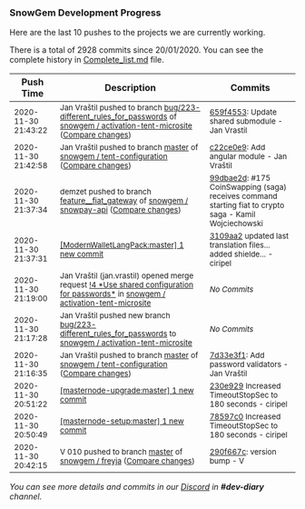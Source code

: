 
### SnowGem Development Progress

Here are the last 10 pushes to the projects we are currently working.

There is a total of 2928 commits since 20/01/2020. You can see the complete history in
 [Complete_list.md](Complete_list.md) file.

| Push Time | Description | Commits |
| --- | --- | --- |
| <sub>2020-11-30 21:43:22</sub> | <sub>Jan Vraštil pushed to branch [bug/223\-different\_rules\_for\_passwords](https://gitlab.com/snowgem/activation-tent-microsite/commits/bug/223-different_rules_for_passwords) of [snowgem / activation\-tent\-microsite](https://gitlab.com/snowgem/activation-tent-microsite) ([Compare changes](https://gitlab.com/snowgem/activation-tent-microsite/compare/499d2ca29e0cd1b166eb1ce156170815a6468625...659f45534eee10a2485ebe077e43bed5239b50f9))</sub> | <sub>[659f4553](https://gitlab.com/snowgem/activation-tent-microsite/-/commit/659f45534eee10a2485ebe077e43bed5239b50f9): Update shared submodule - Jan Vrastil</sub> |
| <sub>2020-11-30 21:42:58</sub> | <sub>Jan Vraštil pushed to branch [master](https://gitlab.com/snowgem/tent-configuration/commits/master) of [snowgem / tent\-configuration](https://gitlab.com/snowgem/tent-configuration) ([Compare changes](https://gitlab.com/snowgem/tent-configuration/compare/7d33e3f1448b545abdeb7838c8059ac664edcdf8...c22ce0e93e3916d535e5976ba5c16d2c7cfd367d))</sub> | <sub>[c22ce0e9](https://gitlab.com/snowgem/tent-configuration/-/commit/c22ce0e93e3916d535e5976ba5c16d2c7cfd367d): Add angular module - Jan Vraštil</sub> |
| <sub>2020-11-30 21:37:34</sub> | <sub>demzet pushed to branch [feature\_\_fiat\_gateway](https://gitlab.com/snowgem/snowpay-api/commits/feature__fiat_gateway) of [snowgem / snowpay\-api](https://gitlab.com/snowgem/snowpay-api) ([Compare changes](https://gitlab.com/snowgem/snowpay-api/compare/9cc32b5658fff75387a86829cfc3c5f6396e9018...99dbae2d8896de6aebe1dd2bf6c6a11aa2f56520))</sub> | <sub>[99dbae2d](https://gitlab.com/snowgem/snowpay-api/-/commit/99dbae2d8896de6aebe1dd2bf6c6a11aa2f56520): #175  CoinSwapping (saga) receives command starting fiat to crypto saga - Kamil Wojciechowski</sub> |
| <sub>2020-11-30 21:37:31</sub> | <sub>[[ModernWalletLangPack:master] 1 new commit](https://github.com/TENTOfficial/ModernWalletLangPack/commit/3109aa25fbf3c420afc4a23ead89cd475b8185df)</sub> | <sub>[3109aa2](https://github.com/TENTOfficial/ModernWalletLangPack/commit/3109aa25fbf3c420afc4a23ead89cd475b8185df) updated last translation files... added shielde... - ciripel</sub> |
| <sub>2020-11-30 21:19:00</sub> | <sub>Jan Vraštil (jan.vrastil) opened merge request [\!4 \*Use shared configuration for passwords\*](https://gitlab.com/snowgem/activation-tent-microsite/-/merge_requests/4) in [snowgem / activation\-tent\-microsite](https://gitlab.com/snowgem/activation-tent-microsite)</sub> | <sub>_No Commits_</sub> |
| <sub>2020-11-30 21:17:28</sub> | <sub>Jan Vraštil pushed new branch [bug/223\-different\_rules\_for\_passwords](https://gitlab.com/snowgem/activation-tent-microsite/commits/bug/223-different_rules_for_passwords) to [snowgem / activation\-tent\-microsite](https://gitlab.com/snowgem/activation-tent-microsite)</sub> | <sub>_No Commits_</sub> |
| <sub>2020-11-30 21:16:35</sub> | <sub>Jan Vraštil pushed to branch [master](https://gitlab.com/snowgem/tent-configuration/commits/master) of [snowgem / tent\-configuration](https://gitlab.com/snowgem/tent-configuration) ([Compare changes](https://gitlab.com/snowgem/tent-configuration/compare/e9af616750f798818e32fcb36c3d61c6d534fe66...7d33e3f1448b545abdeb7838c8059ac664edcdf8))</sub> | <sub>[7d33e3f1](https://gitlab.com/snowgem/tent-configuration/-/commit/7d33e3f1448b545abdeb7838c8059ac664edcdf8): Add password validators - Jan Vraštil</sub> |
| <sub>2020-11-30 20:51:22</sub> | <sub>[[masternode-upgrade:master] 1 new commit](https://github.com/TENTOfficial/masternode-upgrade/commit/230e929bf037ea22a6610d1398c96f3c711f60cd)</sub> | <sub>[230e929](https://github.com/TENTOfficial/masternode-upgrade/commit/230e929bf037ea22a6610d1398c96f3c711f60cd) Increased TimeoutStopSec to 180 seconds - ciripel</sub> |
| <sub>2020-11-30 20:50:49</sub> | <sub>[[masternode-setup:master] 1 new commit](https://github.com/TENTOfficial/masternode-setup/commit/78597c097515f86d9625eeff61c1a5f4ae6fc664)</sub> | <sub>[78597c0](https://github.com/TENTOfficial/masternode-setup/commit/78597c097515f86d9625eeff61c1a5f4ae6fc664) Increased TimeoutStopSec to 180 seconds - ciripel</sub> |
| <sub>2020-11-30 20:42:15</sub> | <sub>V 010 pushed to branch [master](https://gitlab.com/snowgem/freyja/commits/master) of [snowgem / freyja](https://gitlab.com/snowgem/freyja) ([Compare changes](https://gitlab.com/snowgem/freyja/compare/365ecab97571633c4836b416fbc3e2000f8dadd6...290f667c7bcaea760285654ca743d5bd64b59d42))</sub> | <sub>[290f667c](https://gitlab.com/snowgem/freyja/-/commit/290f667c7bcaea760285654ca743d5bd64b59d42): version bump - V</sub> |

_You can see more details and commits in our [Discord](https://discord.gg/zumGnbg) in **#dev-diary** channel._
